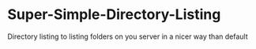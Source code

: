 # Super-Simple-Directory-Listing
Directory listing to listing folders on you server in a nicer way than default
